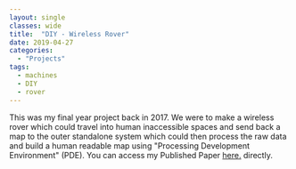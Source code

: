 ```yaml
---
layout: single
classes: wide
title:  "DIY - Wireless Rover"
date: 2019-04-27
categories:
  - "Projects"
tags:
  - machines
  - DIY
  - rover
---
```


This was my final year project back in 2017. We were to make a wireless rover
which could travel into human inaccessible spaces and send back a map to the
outer standalone system which could then process the raw data and build a human
readable map using "Processing Development Environment" (PDE).
You can access my Published Paper [here.](https://www.irjet.net/archives/V4/i4/IRJET-V4I4101.pdf) directly.
